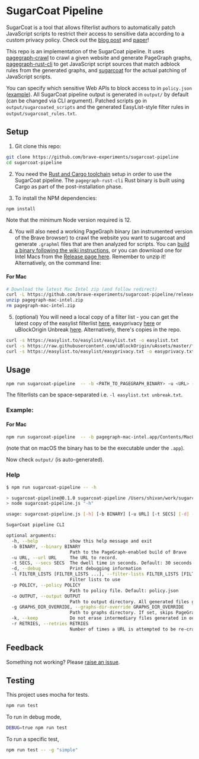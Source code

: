 # SugarCoat Pipeline

SugarCoat is a tool that allows filterlist authors to automatically patch JavaScript scripts to restrict their access to sensitive data according to a custom privacy policy. Check out the [blog post](TODO) and [paper](https://www.peteresnyder.com/static/papers/sugarcoat-ccs-2021.pdf)!

This repo is an implementation of the SugarCoat pipeline. It uses [pagegraph-crawl](https://github.com/brave-experiments/pagegraph-crawl) to crawl a given website and generate PageGraph graphs, [pagegraph-rust-cli](https://github.com/brave-experiments/pagegraph-rust/tree/main/pagegraph-cli) to get JavaScript script sources that match adblock rules from the generated graphs, and [sugarcoat](https://github.com/brave-experiments/sugarcoat) for the actual patching of JavaScript scripts. 

You can specify which sensitive Web APIs to block access to in `policy.json` ([example](https://github.com/brave-experiments/sugarcoat-pipeline/blob/main/policy.json)). All SugarCoat pipeline output is generated in `output/` by default (can be changed via CLI argument). Patched scripts go in `output/sugarcoated_scripts` and the generated EasyList-style filter rules in `output/sugarcoat_rules.txt`.

## Setup

1. Git clone this repo:

```bash
git clone https://github.com/brave-experiments/sugarcoat-pipeline
cd sugarcoat-pipeline
```

2. You need the [Rust and Cargo toolchain](https://doc.rust-lang.org/cargo/getting-started/installation.html) setup in order to use the SugarCoat pipeline. The `pagegraph-rust-cli` Rust binary is built using Cargo as part of the post-installation phase. 

3. To install the NPM dependencies:

```bash
npm install
```

Note that the minimum Node version required is 12.

4. You will also need a working PageGraph binary (an instrumented version of the Brave browser) to crawl the website you want to sugarcoat and generate `.graphml` files that are then analyzed for scripts. You can [build a binary following the wiki instructions](https://github.com/brave/brave-browser/wiki/PageGraph), or you can download one for Intel Macs from the [Release page here](https://github.com/brave-experiments/sugarcoat-pipeline/releases/latest). Remember to unzip it! Alternatively, on the command line:

#### For Mac
```bash
# Download the latest Mac Intel zip (and follow redirect)
curl -L https://github.com/brave-experiments/sugarcoat-pipeline/releases/latest/download/pagegraph-mac-intel.zip -o pagegraph-mac-intel.zip
unzip pagegraph-mac-intel.zip
rm pagegraph-mac-intel.zip
```

5. (optional) You will need a local copy of a filter list - you can get the latest copy of the easylist filterlist [here](https://easylist.to/easylist/easylist.txt), easyprivacy [here](https://easylist.to/easylist/easyprivacy.txt) or uBlockOrigin Unbreak [here](https://raw.githubusercontent.com/uBlockOrigin/uAssets/master/filters/unbreak.txt). Alternatively, there's copies in the repo. 

```bash
curl -s https://easylist.to/easylist/easylist.txt -o easylist.txt
curl -s https://raw.githubusercontent.com/uBlockOrigin/uAssets/master/filters/unbreak.txt -o unbreak.txt
curl -s https://easylist.to/easylist/easyprivacy.txt -o easyprivacy.txt
```

## Usage
```bash
npm run sugarcoat-pipeline  -- -b <PATH_TO_PAGEGRAPH_BINARY> -u <URL> -t <SECS_TO_RUN_PAGEGRAPH> -l <FILTERLISTS>
```
The filterlists can be space-separated i.e. `-l easylist.txt unbreak.txt`. 

### Example:

#### For Mac
```bash
npm run sugarcoat-pipeline  -- -b pagegraph-mac-intel.app/Contents/MacOS/Brave\ Browser\ Development   -t 10 -l easylist.txt unbreak.txt easyprivacy.txt -o output -u https://metacritic.com 
```
(note that on macOS the binary has to be the executable under the `.app`).

Now check `output/` (is auto-generated).

### Help
```bash
$ npm run sugarcoat-pipeline -- -h

> sugarcoat-pipeline@0.1.0 sugarcoat-pipeline /Users/shivan/work/sugarcoat-experiments/test-sugarcoat-pipeline
> node sugarcoat-pipeline.js "-h"

usage: sugarcoat-pipeline.js [-h] [-b BINARY] [-u URL] [-t SECS] [-d] -l FILTER_LISTS [FILTER_LISTS ...] [-p POLICY] [-o OUTPUT] [-g GRAPHS_DIR_OVERRIDE] [-k] [-r RETRIES]

SugarCoat pipeline CLI

optional arguments:
  -h, --help            show this help message and exit
  -b BINARY, --binary BINARY
                        Path to the PageGraph-enabled build of Brave
  -u URL, --url URL     The URL to record.
  -t SECS, --secs SECS  The dwell time in seconds. Default: 30 seconds
  -d, --debug           Print debugging information
  -l FILTER_LISTS [FILTER_LISTS ...], --filter-lists FILTER_LISTS [FILTER_LISTS ...]
                        Filter lists to use
  -p POLICY, --policy POLICY
                        Path to policy file. Default: policy.json
  -o OUTPUT, --output OUTPUT
                        Path to output directory. All generated files go here. Default: output
  -g GRAPHS_DIR_OVERRIDE, --graphs-dir-override GRAPHS_DIR_OVERRIDE
                        Path to graphs directory. If set, skips PageGraph generation
  -k, --keep            Do not erase intermediary files generated in output for sugarcoat
  -r RETRIES, --retries RETRIES
                        Number of times a URL is attempted to be re-crawled on failure. Default: 5
```

## Feedback

Something not working? Please [raise an issue](https://github.com/brave-experiments/sugarcoat-pipeline/issues).

## Testing

This project uses mocha for tests.
```bash
npm run test
```

To run in debug mode,
```bash
DEBUG=true npm run test
```

To run a specific test,
```bash
npm run test -- -g "simple"
```